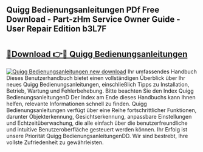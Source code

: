 ## Quigg Bedienungsanleitungen PDf Free Download - Part-zHm Service Owner Guide - User Repair Edition b3L7F

# <h2><a href="http://df08vh.blite.top/?on=Quigg+Bedienungsanleitungen">🔗Download 👉🔴 Quigg Bedienungsanleitungen</a></h2>

[![Quigg Bedienungsanleitungen new download](https://i.imgur.com/lujVjoI.png)](http://df08vh.blite.top/?on=Quigg+Bedienungsanleitungen)
Ihr umfassendes Handbuch Dieses Benutzerhandbuch bietet einen vollständigen Überblick über Ihr neues Quigg Bedienungsanleitungen, einschließlich Tipps zu Installation, Betrieb, Wartung und Fehlerbehebung. Bitte beachten Sie den Index Quigg BedienungsanleitungenD Der Index am Ende dieses Handbuchs kann Ihnen helfen, relevante Informationen schnell zu finden. Quigg Bedienungsanleitungen verfügt über eine Reihe fortschrittlicher Funktionen, darunter Objekterkennung, Gesichtserkennung, anpassbare Einstellungen und Echtzeitüberwachung, die alle einfach über die benutzerfreundliche und intuitive Benutzeroberfläche gesteuert werden können. Ihr Erfolg ist unsere Priorität Quigg BedienungsanleitungenDD. Wir sind bestrebt, Ihre vollste Zufriedenheit zu gewährleisten.
